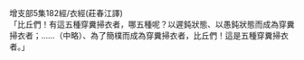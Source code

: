 增支部5集182經/衣經(莊春江譯)  
「比丘們！有這五種穿糞掃衣者，哪五種呢？以遲鈍狀態、以愚鈍狀態而成為穿糞掃衣者；……（中略）、為了簡樸而成為穿糞掃衣者，比丘們！這是五種穿糞掃衣者。」  
  
  
